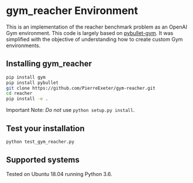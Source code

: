 # gym_reacher Environment
This is an implementation of the reacher benchmark problem as an OpenAI Gym environment. 
This code is largely based on [pybullet-gym](https://github.com/benelot/pybullet-gym). It was simplified with the objective of understanding how to create custom Gym environments.

## Installing gym_reacher

```bash
pip install gym
pip install pybullet
git clone https://github.com/PierreExeter/gym-reacher.git
cd reacher
pip install -e .
```

Important Note: *Do not* use `python setup.py install`.

## Test your installation
```bash
python test_gym_reacher.py
```

## Supported systems
Tested on Ubuntu 18.04 running Python 3.6.


